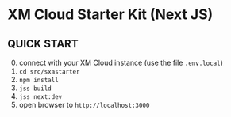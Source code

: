 # XM Cloud Starter Kit (Next JS)

## QUICK START
0. connect with your XM Cloud instance (use the file `.env.local`)
1. `cd src/sxastarter`
2. `npm install`
3. `jss build`
4. `jss next:dev`
5. open browser to `http://localhost:3000`